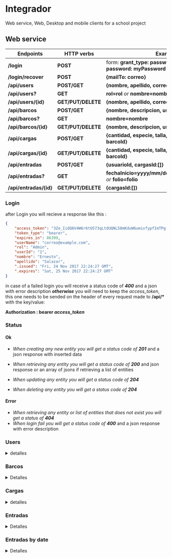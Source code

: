 # Integrador
Web service, Web, Desktop and mobile clients for a school project

## Web service

Endpoints    | HTTP verbs   | Examples
------------ | -------------|-------------
__/login__            | __POST__                | form: __grant_type: password, username: correo, password: myPassword__
__/login/recover__    | __POST__                | __{mailTo: correo}__
__/api/users__        | __POST/GET__            | __{nombre, apellido, correo, rfc, rol}__
__/api/users?__       | __GET__                 | __rol=rol__ *or* __nombre=nombre&apellido=apellido__
__/api/users/{id}__   | __GET/PUT/DELETE__      | __{nombre, apellido, correo, rfc, rol, password}__
__/api/barcos__       | __POST/GET__            | __{nombre, descripcion, usuarioId}__
__/api/barcos?__      | __GET__                 | __nombre=nombre__
__/api/barcos/{id}__  | __GET/PUT/DELETE__      | __{nombre, descripcion, usuarioId}__
__/api/cargas__       | __POST/GET__            | __{cantidad, especie, talla, temperatura, condicion, barcoId}__
__/api/cargas/{id}__  | __GET/PUT/DELETE__      | __{cantidad, especie, talla, temperatura, condicion, barcoId}__
__/api/entradas__     | __POST/GET__            | __{usuarioId, cargasId:[]}__
__/api/entradas?__    | __GET__                 | __fechaInicio=yyyy/mm/dd&fechaFin=yyyy/mm/dd__ *or* __folio=folio__
__/api/entradas/{id}__| __GET/PUT/DELETE__      | __{cargasId:[]}__


### Login
after Login you will recieve a response like this :
```json
{
    "access_token": "3Ze_IidQ6V4W6r6tU573qLtdUQNL58mKduW6umivfypfImTPg-HxrgvqvFGGRhyfg5hP0JV-L2D3Y9Sh7iGjMex-ROBHMC0XoL_9IBjtQqt1SDyW9B31Xn_LEITH-V7ddHVcfSMhcNCp_sk4-HGBL82zf_AaHJpNzOlCKAJZ77p0V4AZZ1YT7foMn5hnLWiXKWWYYWz-3Y66xuFLNnvARa1zSKy0zHXtwT089JkooI3cbJqf5n2SLFd9Y6StMg7r0cPI3QvFt3tkawqGz2DMsKSB_HW2najo88ahPHH6GX74fpTxwixGBMiqZpOSHqqMYqbuXC_7rs5GcZVcMzi2THpM6UYWCYjKfHsmb1VtxL-n0UeokvqjUFIYcJQ-v3fLZdPsB8dyLzDWnnOnQjRedA",
    "token_type": "bearer",
    "expires_in": 86399,
    "userName": "correo@example.com",
    "rol": "Admin",
    "userId": "1",
    "nombre": "Ernesto",
    "apellido": "Salazar",
    ".issued": "Fri, 24 Nov 2017 22:24:27 GMT",
    ".expires": "Sat, 25 Nov 2017 22:24:27 GMT"
}
```
in case of a failed login you will receive a status code of __*400*__ and a json with error description
__*otherwise*__
you will need to keep the *access_token*, this one needs to be sended on the header of every request made to __/api/*__
with the key/value:

__Authorization : bearer *access_token*__


### Status
#### Ok
* *When creating any new entity you will get a status code of __201__* and a json response with inserted data

* *When retrieving any entity you will get a status code of __200__* and json response or an array of jsons if retrieving a list of entities

* *When updating any entity you will get a status code of __204__*

* *When deleting any entity you will get a status code of __204__*

#### Error
* *When retrieving any entity or list of entities that does not exist you will get a status of __404__*
* *When login fail you will get a status code of __400__* and a json response with error description

### Users
<details>
<summary>detalles</summary>
When creating a new user, a password will be created automatically by the server and will be send via email

When retrieving a __single__ usuario you will recieve the following data

```json

    {
        "id": 1,
        "nombre": "Ernesto",
        "apellido": "Salazar",
        "rfc": "sdsdfsd",
        "correo": "correo@example.com",
        "rol": "Admin"
    }
```

When retrieving __multiple__ usuarios you will recieve the following data
```json
[
    {
        "id": 1,
        "nombre": "Ernesto",
        "apellido": "Salazar",
        "rfc": "sdsdfsd",
        "correo": "correo@example.com",
        "rol": "Admin"
    }
]
```

When making a GET call to __/api/users?nombre=example&apellido=example__ you will recieve the following data that matches the user nombre and apellido
```json
[
    {
        "id": 32,
        "nombre": "Ernesto",
        "apellido": "Salazar",
        "rfc": "sdsdfsd",
        "correo": "ernestoalbertosalazar@gmail.com",
        "rol": "Admin"
    }
]
```

When making a GET call to __/api/users?rol=example__ you will recieve the following data that matches the user role
```json
[
    {
        "id": 35,
        "nombre": "Isael",
        "apellido": "Atondo",
        "rfc": "isael",
        "correo": "isaelatondo@gmail.com",
        "rol": "Pescador"
    }
]
```

Accepted values for the following properties are:
* __Rol__: *Administrador, Supervisor, Pescador*

</details>



### Barcos
<details>
<summary>Detalles</summary>

When retrieving a __single__ barco you will recieve the following data

```json
    {
        "id": 1,
        "nombre": "barco 1",
        "descripcion": "BARCO_CAMARONERO",
        "usuarioId": 1,
        "usuario": {
            "id": 1,
            "nombre": "Ernesto",
            "apellido": "Salazar",
            "rfc": "sdsdfsd",
            "correo": "correo@example.com",
            "rol": "Admin",
        }
    }
```

When retrieving __multiple__ barcos you will recieve the following data

```json
[
    {
        "id": 1,
        "nombre": "barco 1",
        "descripcion": "BARCO_CAMARONERO",
        "usuarioId": 1,
        "usuario": {
            "id": 1,
            "nombre": "Ernesto",
            "apellido": "Salazar",
            "rfc": "sdsdfsd",
            "correo": "correo@example.com",
            "rol": "Admin"
        }
    }
]
```

</details>

### Cargas
<details>
<summary>detalles</summary>

When retrieving a __single__ carga you will recieve the following data

```json
    {
        "id": 1,
        "cantidad": 150,
        "especie": "Japonesa",
        "talla": "m",
        "temperatura": 99.5,
        "condicion": "Regular",
        "barcoId": 1,
        "barco": {
            "id": 1,
            "nombre": "barco 1",
            "descripcion": "BARCO_CAMARONERO",
            "usuarioId": 1,
            "usuario": null
        },
        "entradaId": 1
    }
```

When retrieving __multiple__ cargas you will recieve the following data

```json
[
    {
        "id": 1,
        "cantidad": 150,
        "especie": "Japonesa",
        "talla": "m",
        "temperatura": 99.5,
        "condicion": "Regular",
        "barcoId": 1,
        "barco": {
            "id": 1,
            "nombre": "barco 1",
            "descripcion": "BARCO_CAMARONERO",
            "usuarioId": 1,
            "usuario": {
                "id": 1,
                "nombre": "Ernesto",
                "apellido": "Salazar",
                "rfc": "sdsdfsd",
                "correo": "correo@example.com",
                "rol": "Admin"
            }
        },
        "entradaId": 1
    }
]
```

Accepted values for the following properties are:
* __Especie__: *Macarela, Japonesa, Monterrey, Rayadillo, Bocona, Anchoveta, Crinuda*
* __Talla__: *S, M, L, XL*
* __Condicion__: *Mala, Regular, Buena*

</details>


### Entradas
<details>
<summary>Detalles</summary>

When retrieving a __single__ entrada you will recieve the following data

```json
    {
    "id": 1,
    "folio": "20171124_153209",
    "fecha": "2017-11-24T00:00:00",
    "hora": "15:32:00",
    "turno": "Vespertino",
    "usuarioId": 1,
    "usuario": {
        "id": 1,
        "nombre": "Ernesto",
        "apellido": "Salazar",
        "rfc": "sdsdfsd",
        "correo": "correo@example.com",
        "rol": "Admin"
    },
    "cargas": [
        {
            "id": 1,
            "cantidad": 150,
            "especie": "Japonesa",
            "talla": "m",
            "temperatura": 99.5,
            "condicion": "Regular",
            "barcoId": 1,
            "barco": null,
            "entradaId": 1
        }
    ],
    "totalMacarela": 0,
    "totalJaponesa": 150,
    "totalMonterrey": 0,
    "totalRayadillo": 0,
    "totalBocona": 0,
    "totalAnchoveta": 0,
    "totalCrinuda": 0,
    "porcentajeMacarela": 0,
    "porcentajeJaponesa": 100,
    "porcentajeMonterrey": 0,
    "porcentajeRayadillo": 0,
    "porcentajeBocona": 0,
    "porcentajeAnchoveta": 0,
    "porcentajeCrinuda": 0,
    "totales": 150
}
```

When retrieving __multiple__ entradas you will recieve the following data

```json
[
    {
        "id": 1,
        "folio": "20171124_153209",
        "fecha": "2017-11-24T00:00:00",
        "hora": "15:32:00",
        "turno": "Vespertino",
        "usuarioId": 1,
        "usuario": {
            "id": 1,
            "nombre": "Ernesto",
            "apellido": "Salazar",
            "rfc": "sdsdfsd",
            "correo": "correo@example.com",
            "rol": "Admin"
        },
        "cargas": [
            {
                "id": 1,
                "cantidad": 150,
                "especie": "Japonesa",
                "talla": "m",
                "temperatura": 99.5,
                "condicion": "Regular",
                "barcoId": 1,
                "barco": null,
                "entradaId": 1
            }
        ]
        
    }
]
```


Accepted values for the following properties are:
* __Turno__: *Matutino, Vespertino*
</details>

### Entradas by date
<details>
<summary>Detalles</summary>
When searching an entrada by a date you will receive a json array with the following data that matches with those dates parameters

```json
[
    {
        "id": 1,
        "folio": "20171124_153209",
        "fecha": "2017-11-24T00:00:00",
        "hora": "15:32:00",
        "turno": "Vespertino",
        "usuarioId": 1,
        "usuario": {
            "id": 1,
            "nombre": "Ernesto",
            "apellido": "Salazar",
            "rfc": "sdsdfsd",
            "correo": "correo@example.com",
            "rol": "Admin"
        },
        "cargas": [
            {
                "id": 1,
                "cantidad": 150,
                "especie": "Japonesa",
                "talla": "m",
                "temperatura": 99.5,
                "condicion": "Regular",
                "barcoId": 1,
                "barco": null,
                "entradaId": 1
            }
        ]
    }
]
```


</details>
